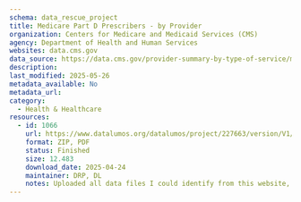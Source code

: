 ```yaml
---
schema: data_rescue_project 
title: Medicare Part D Prescribers - by Provider
organization: Centers for Medicare and Medicaid Services (CMS)
agency: Department of Health and Human Services
websites: data.cms.gov
data_source: https://data.cms.gov/provider-summary-by-type-of-service/medicare-part-d-prescribers/medicare-part-d-prescribers-by-provider
description: 
last_modified: 2025-05-26
metadata_available: No
metadata_url: 
category:
  - Health & Healthcare 
resources:
  - id: 1066
    url: https://www.datalumos.org/datalumos/project/227663/version/V1/view
    format: ZIP, PDF
    status: Finished
    size: 12.483
    download_date: 2025-04-24
    maintainer: DRP, DL
    notes: Uploaded all data files I could identify from this website, a PDF of the homepage, and all the Related Datasets (https://data.cms.gov/provider-summary-by-type-of-service/medicare-part-d-prescribers/medicare-part-d-prescribers-by-provider) except for "Monthly Prescription Drug Plan Formulary and Pharmacy Network Information." This file is too large to deposit to Data Lumos, even as a ZIP. It needs to be better compressed using a different compression algorithm
---
```

